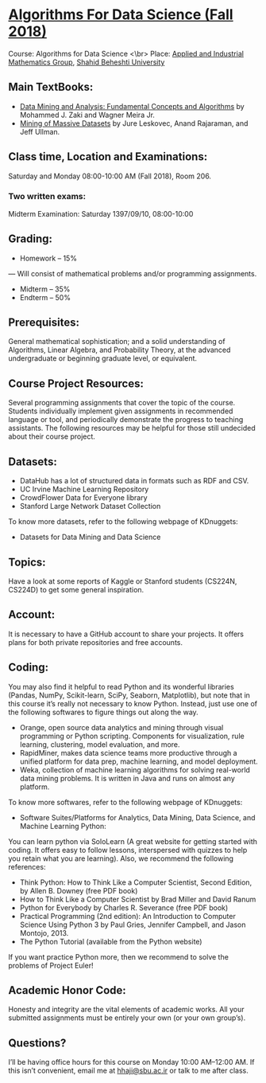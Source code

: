 # [Algorithms For Data Science (Fall 2018)](http://facultymembers.sbu.ac.ir/hhaji/algorithms-for-data-science/)
Course: Algorithms for Data Science <\br>
Place: [Applied and Industrial Mathematics Group](http://www.sbu.ac.ir/Cols/mathsci/Pages/گروه-ریاضی-کاربردی-و-صنعتی.aspx), [Shahid Beheshti University](http://www.sbu.ac.ir/)

## Main TextBooks:
* [Data Mining and Analysis: Fundamental Concepts and Algorithms](http://www.dataminingbook.info/pmwiki.php/Main/BookResources) by Mohammed J. Zaki and Wagner Meira Jr.
* [Mining of Massive Datasets](http://web.stanford.edu/class/cs246/handouts.html) by Jure Leskovec, Anand Rajaraman, and Jeff Ullman.

## Class time, Location and Examinations:
Saturday and Monday 08:00-10:00 AM (Fall 2018), Room 206. 

### Two written exams:
Midterm Examination: Saturday 1397/09/10, 08:00-10:00

## Grading:
* Homework – 15%

— Will consist of mathematical problems and/or programming assignments.
* Midterm – 35%
* Endterm – 50%

## Prerequisites:
General mathematical sophistication; and a solid understanding of Algorithms, Linear Algebra, and Probability Theory, at the advanced undergraduate or beginning graduate level, or equivalent.

## Course Project Resources:
Several programming assignments that cover the topic of the course. Students individually implement given assignments in recommended language or tool, and periodically demonstrate the progress to teaching assistants. The following resources may be helpful for those still undecided about their course project.

## Datasets:
* DataHub has a lot of structured data in formats such as RDF and CSV. 
* UC Irvine Machine Learning Repository
* CrowdFlower Data for Everyone library
* Stanford Large Network Dataset Collection

To know more datasets, refer to the following webpage of KDnuggets:
* Datasets for Data Mining and Data Science

## Topics:
Have a look at some reports of Kaggle or Stanford students (CS224N, CS224D) to get some general inspiration.

## Account:
It is necessary to have a GitHub account to share your projects. It offers plans for both private repositories and free accounts. 

## Coding:
You may also find it helpful to read Python and its wonderful libraries (Pandas, NumPy, Scikit-learn, SciPy, Seaborn, Matplotlib), but note that in this course it’s really not necessary to know Python. Instead, just use one of the following softwares to figure things out along the way.

* Orange, open source data analytics and mining through visual programming or Python scripting. Components for visualization, rule learning, clustering, model evaluation, and more.
* RapidMiner, makes data science teams more productive through a unified platform for data prep, machine learning, and model deployment.
* Weka, collection of machine learning algorithms for solving real-world data mining problems. It is written in Java and runs on almost any platform.

To know more softwares, refer to the following webpage of KDnuggets:

* Software Suites/Platforms for Analytics, Data Mining, Data Science, and Machine Learning
Python:

You can learn python via SoloLearn (A great website for getting started with coding. It offers easy to follow lessons, interspersed with quizzes to help you retain what you are learning). Also, we recommend the following references: 

* Think Python: How to Think Like a Computer Scientist, Second  Edition, by Allen B. Downey (free PDF book)
* How to Think Like a Computer Scientist by Brad Miller and David Ranum
* Python for Everybody by Charles R. Severance (free PDF book)
* Practical Programming (2nd edition): An Introduction to Computer Science Using Python 3 by Paul Gries, Jennifer Campbell, and Jason Montojo, 2013.
* The Python Tutorial (available from the Python website)

If you want practice Python more, then we recommend to solve the problems of Project Euler!

## Academic Honor Code:
Honesty and integrity are the vital elements of academic works. All your submitted assignments must be entirely your own (or your own group’s).

## Questions?
I’ll be having office hours for this course on Monday 10:00 AM–12:00 AM. If this isn’t convenient, email me at hhaji@sbu.ac.ir or talk to me after class.
